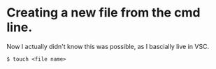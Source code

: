 # Creating a new file from the cmd line.

Now I actually didn't know this was possible, as I bascially live in VSC.

`$ touch <file name>`
